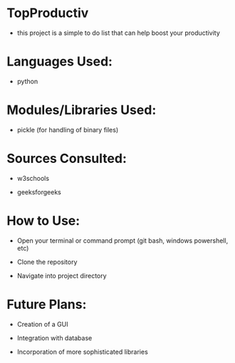 # **TopProductiv**
- this project is a simple to do list that can help boost your productivity

# **Languages Used**: 

- python

# **Modules/Libraries Used**: 

- pickle (for handling of binary files)

# **Sources Consulted**:

- w3schools

- geeksforgeeks

# **How to Use**:

- Open your terminal or command prompt (git bash, windows powershell, etc)

- Clone the repository

- Navigate into project directory 

# **Future Plans**: 

- Creation of a GUI

- Integration with database

- Incorporation of more sophisticated libraries

